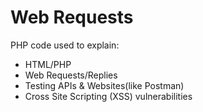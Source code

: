 # Web Requests
PHP code used to explain:
* HTML/PHP
* Web Requests/Replies
* Testing APIs & Websites(like Postman)
* Cross Site Scripting (XSS) vulnerabilities

